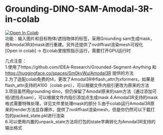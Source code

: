 # Grounding-DINO-SAM-Amodal-3R-in-colab
[![Open In Colab](https://colab.research.google.com/assets/colab-badge.svg)](
https://colab.research.google.com/github/michaelz9436/GroundingDINO_SAM_Amodal3R_in_colab/blob/main/DINO_SAM_Amodal3R.ipynb)  
功能：输入图片和目标物体/遮挡物体的标签，采用Grounding sam生成mask，用Amodal3R对mask进行重建。另外还提供了nvdiffrast渲染mesh可视化  
[Open in colab] -> 在colab里按照指示运行，需要打开GPU运行时

几点注意：  
1.使用了https://github.com/IDEA-Research/Grounded-Segment-Anything 和 https://huggingface.co/spaces/Sm0kyWu/Amodal3R 提供的方法  
2.为了适配colab免费的t4，更改了Amodal3R中flash_attn为xformers，如果是flash_attn支持的A100（colab pro），可以根据文件内指引更改为原来的方法  
3.项目虽然用grounding dino，但仍保留了Amodal原来的sam方法（通过添加可视/遮挡点sam），可以根据文件内指引添加点生成mask 
4.Amodal3R支持的mask格式需要特殊处理，详见文件里处理mask的部分
5.由于colab运行Amodal3R原来的render方法显存爆炸，提供了nvdiffrast渲染mesh，但是你仍然可以下载打包的packed_state.pkl进行渲染  
6.可以使用内置的unpack_state方法将打包的state字典转化为Amodal3R支持的输出格式
